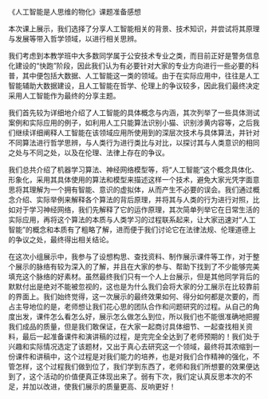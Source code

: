 《人工智能是人思维的物化》课题准备感想

本次课上展示，我们选择了分享人工智能相关的背景、技术知识，并尝试将其原理与发展等带入哲学领域，以进行相关思辨。

我们考虑到本教学班中大多数同学属于公安技术专业之类，而目前正好是警务信息化建设的“快跑”阶段，因此我们认为有必要针对大家的专业方向进行一些必要的科普，其中便包括大数据、人工智能这一类的领域。由于在实际应用中，往往是人工智能辅助大数据建设，且人工智能在哲学、伦理上的争议较多，因此我们最终决定采用人工智能作为最终的分享主题。

我们首先较为详细地介绍了人工智能的具体概念与内涵，其次列举了一些具体测试案例和实际应用的例子，如利用人工只能算法识别小猫、识别涉黄内容等，之后我们继续详细阐释人工智能在该领域应用所使用到的深层次技术与具体算法，并针对不同算法进行哲学思辨，与人类行为进行类比与对比，以探讨其与人类意识的相同之处与不同之处，以及在伦理、法律上存在的争议。

我们总共介绍了机器学习算法、神经网络模型等，将“人工智能”这个概念具体化、形象化，采用其具体使用的算法和模型来描述这样一个技术，避免大家光凭字面意思将其理解为一个拥有智能、意识的虚拟体，从而产生不必要的误会。我们通过概念介绍、实际举例来解释各个算法的背后原理，并将其与人类的行为进行对照，比如对于学习神经网络，我们先解释了它的运作原理，其次简单列举它在日常生活的实际应用，再将这个算法的本质与人类学习的过程联系起来，让大家迅速对“人工智能”的概念和本质有了粗略了解，进而便于我们讨论它在法律法规、伦理道德上的争议之处，最终得出相关结论。

在这次小组展示中，我参与了设想构思、查找资料、制作展示课件等工作，对于整个展示的脉络有较为深入的了解，并且在大家的参与、帮助下找到了不少能够完美填充这个脉络的好素材。虽然最终我们只有一个人上台展示，但是其他同学背后的默默付出是绝对不能被忽视的，这也是为什么我们会将大家的分工展示在比较靠前的界面上。我们始终觉得，这一次展示的最终效果如何、得分如何都是次要的，而占主导地位的是，老师想让我们花心思的团队合作和问题研究的过程。从自己的角度出发，课件怎么看怎么好，展示怎么做怎么到位，所以我们也不能很准确地把握我们成品的质量，但是我们敢保证，在大家一起商讨具体细节、一起查找相关资料，最后一起准备课件和演讲稿的过程，是完完全全达到了老师预期的！我们处于兴趣和实际情况选定了该题材，又出于真心去研究这一个领域，最终将其浓缩到一份课件和讲稿中，这个过程是对我们能力的培养，也是对我们合作精神的强化，不管怎样，这个过程我们做到位了，我们学到东西了，老师和我们所想要的效果便达到了，这个活动的价值便真正体现出来了。弱有下次，我们定认真反思本次的不足，并加以改进，使我们展示的质量更高、反响更好！
